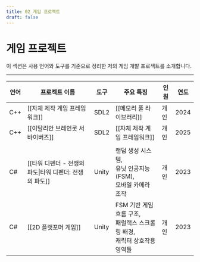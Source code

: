 ```yaml
---
title: 02_게임 프로젝트
draft: false
---
```


# **게임 프로젝트**

이 섹션은 사용 언어와 도구를 기준으로 정리한 저의 게임 개발 프로젝트를 소개합니다.

---

| **언어** | **프로젝트 이름**                         | **도구** | **주요 특징**                                           | **인원** | **연도** |
| ------ | ----------------------------------- | ------ | --------------------------------------------------- | ------ | ------ |
| C++    | [[자체 제작 게임 프레임워크]]                  | SDL2   | [[메모리 풀 라이브러리]]                                     | 개인     | 2024   |
| C++    | [[이탈리안 브레인롯 서바이버즈]]                 | SDL2   | [[자체 제작 게임 프레임워크]]                                  | 개인     | 2025   |
|        |                                     |        |                                                     |        |        |
| C#     | [[타워 디펜더 - 전쟁의 파도\|타워 디펜더: 전쟁의 파도]] | Unity  | 랜덤 생성 시스템, <br>유닛 인공지능 (FSM), <br>모바일 카메라 조작        | 개인     | 2023   |
| C#     | [[2D 플랫포머 게임]]                      | Unity  | FSM 기반 게임 흐름 구조, <br>패럴랙스 스크롤링 배경, <br>캐릭터 상호작용 영역들 | 개인     | 2023   |
